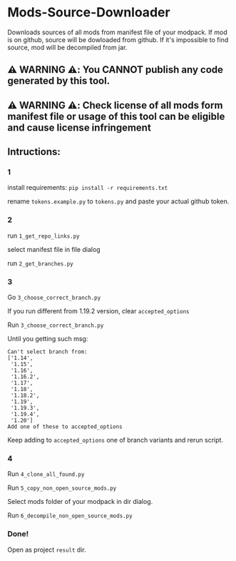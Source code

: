 # Mods-Source-Downloader

Downloads sources of all mods from manifest file of your modpack.
If mod is on github, source will be dowloaded from github.
If it's impossible to find source, mod will be decompiled from jar.

## ⚠️ WARNING ⚠️: You CANNOT publish any code generated by this tool.
## ⚠️ WARNING ⚠️: Check license of all mods form manifest file or usage of this tool can be eligible and cause license infringement

## Intructions:

### 1
install requirements:
```pip install -r requirements.txt```

rename ```tokens.example.py``` to ```tokens.py``` and paste your actual github token.
### 2
run ```1_get_repo_links.py```

select manifest file in file dialog

run ```2_get_branches.py```
### 3
Go ```3_choose_correct_branch.py```

If you run different from 1.19.2 version, clear ```accepted_options```

Run ```3_choose_correct_branch.py```

Until you getting such msg:

```
Can't select branch from:
['1.14',
 '1.15',
 '1.16',
 '1.16.2',
 '1.17',
 '1.18',
 '1.18.2',
 '1.19',
 '1.19.3',
 '1.19.4',
 '1.20']
Add one of these to accepted_options
```
Keep adding to ```accepted_options``` one of branch variants and rerun script.

### 4

Run ```4_clone_all_found.py```

Run ```5_copy_non_open_source_mods.py```

Select mods folder of your modpack in dir dialog.

Run ```6_decompile_non_open_source_mods.py```

### Done!

Open as project ```result``` dir.




